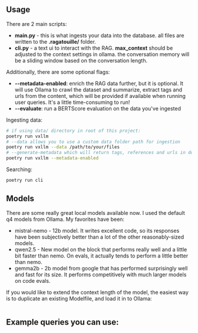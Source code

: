 ## Usage
There are 2 main scripts:
  * **main.py** - this is what ingests your data into the database. all files are written to the **.ragatouille/** folder.
  * **cli.py** - a text ui to interact with the RAG. **max_context** should be adjusted to the context settings in ollama. the conversation memory will be a sliding window based on the conversation length.
  
Additionally, there are some optional flags: 
  * **--metadata-enabled**: enrich the RAG data further, but it is optional. It will use Ollama to crawl the dataset 
and summarize, extract tags and urls from the content, which will be provided if available when running user queries. 
It's a little time-consuming to run!
  * **--evaluate**:  run a BERTScore evaluation on the data you've ingested


Ingesting data:
```bash
# if using data/ directory in root of this project:
poetry run vxllm
# --data allows you to use a custom data folder path for ingestion
poetry run vxllm --data /path/to/your/files
# --generate-metadata which will return tags, references and urls in documents
poetry run vxllm --metadata-enabled
```

Searching:
```bash
poetry run cli
```
  
## Models
There are some really great local models available now. I used the default q4 models from Ollama. My favorites have been:
  * mistral-nemo - 12b model. It writes excellent code, so its responses have been subjectively better than a lot of the other reasonably-sized models.
  * qwen2.5 - New model on the block that performs really well and a little bit faster than nemo. On evals, it actually tends to perform a little better than nemo.
  * gemma2b - 2b model from google that has performed surprisingly well and fast for its size. It performs competitively with much larger models on code evals.
  
If you would like to extend the context length of the model, the easiest way is to duplicate an existing Modelfile, and
load it in to Ollama:
```bash

```
  
## Example queries you can use:
  
